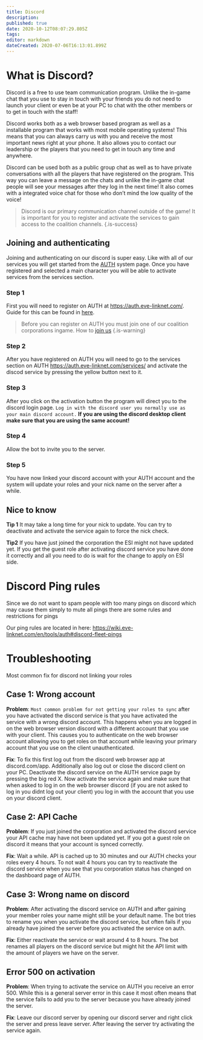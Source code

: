 ```yaml
---
title: Discord
description: 
published: true
date: 2020-10-12T08:07:29.805Z
tags: 
editor: markdown
dateCreated: 2020-07-06T16:13:01.899Z
---
```


# What is Discord?
Discord is a free to use team communication program. Unlike the in-game chat that you use to stay in touch with your friends you do not need to launch your client or even be at your PC to chat with the other members or to get in touch with the staff!

Discord works both as a web browser based program as well as a installable program that works with most mobile operating systems! This means that you can always carry us with you and receive the most important news right at your phone. It also allows you to contact our leadership or the players that you need to get in touch any time and anywhere.

Discord can be used both as a public group chat as well as to have private conversations with all the players that have registered on the program. This way you can leave a message on the chats and unlike the in-game chat people will see your messages after they log in the next time! It also comes with a integrated voice chat for those who don’t mind the low quality of the voice!

> Discord is our primary communication channel outside of the game! It is important for you to register and activate the services to gain access to the coalition channels.
{.is-success}

## Joining and authenticating
Joining and authenticating on our discord is super easy. Like with all of our services you will get started from the [AUTH](/tools/auth) system page. Once you have registered and selected a main character you will be able to activate services from the services section.

### Step 1
First you will need to register on AUTH at https://auth.eve-linknet.com/. Guide for this can be found in [here](/tools/auth).

> Before you can register on AUTH you must join one of our coalition corporations ingame. How to [join us](/joining-us/)
{.is-warning}

### Step 2
After you have registered on AUTH you will need to go to the services section on AUTH https://auth.eve-linknet.com/services/ and activate the discod service by pressing the yellow button next to it.

### Step 3
After you click on the activation button the program will direct you to the discord login page. `Log in with the discord user you normally use as your main discord account.` **If you are using the discord desktop client make sure that you are using the same account!**

### Step 4
Allow the bot to invite you to the server.

### Step 5
You have now linked your discord account with your AUTH account and the system will update your roles and your nick name on the server after a while.

## Nice to know

**Tip 1**
It may take a long time for your nick to update. You can try to deactivate and activate the service again to force the nick check.

**Tip2**
If you have just joined the corporation the ESI might not have updated yet. If you get the guest role after activating discord service you have done it correctly and all you need to do is wait for the change to apply on ESI side.

# Discord Ping rules
Since we do not want to spam people with too many pings on discord which may cause them simply to mute all pings there are some rules and restrictions for pings

Our ping rules are located in here: https://wiki.eve-linknet.com/en/tools/auth#discord-fleet-pings

# Troubleshooting
Most common fix for discord not linking your roles

## Case 1: Wrong account
**Problem**: `Most common problem for not getting your roles to sync` after you have activated the discord service is that you have activated the service with a wrong discord account. This happens when you are logged in on the web browser version discord with a different account that you use with your client. This causes you to authenticate on the web browser account allowing you to get roles on that account while leaving your primary account that you use on the client unauthenticated.

**Fix**: To fix this first log out from the discord web browser app at discord.com/app. Additionally also log out or close the discord client on your PC. Deactivate the discord service on the AUTH service page by pressing the big red X. Now activate the service again and make sure that when asked to log in on the web browser discord (if you are not asked to log in you didnt log out your client) you log in with the account that you use on your discord client.

## Case 2: API Cache
**Problem**: If you just joined the corporation and activated the discord service your API cache may have not been updated yet. If you got a guest role on discord it means that your account is synced correctly.

**Fix**: Wait a while. API is cached up to 30 minutes and our AUTH checks your roles every 4 hours. To not wait 4 hours you can try to reactivate the discord service when you see that you corporation status has changed on the dashboard page of AUTH.

## Case 3: Wrong name on discord
**Problem**: After activating the discord service on AUTH and after gaining your member roles your name might still be your default name. The bot tries to rename you when you activate the discord service, but often fails if you already have joined the server before you activated the service on auth.

**Fix**: Either reactivate the service or wait around 4 to 8 hours. The bot renames all players on the discord service but might hit the API limit with the amount of players we have on the server.

## Error 500 on activation
**Problem**: When trying to activate the service on AUTH you receive an error 500. While this is a general server error in this case it most often means that the service fails to add you to the server because you have already joined the server.

**Fix**: Leave our discord server by opening our discord server and right click the server and press leave server. After leaving the server try activating the service again.
